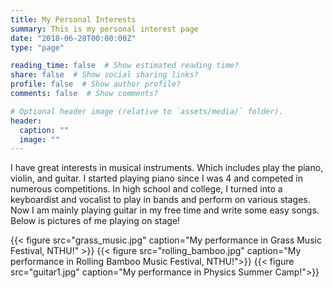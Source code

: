 ```yaml
---
title: My Personal Interests
summary: This is my personal interest page
date: "2018-06-28T00:00:00Z"
type: "page" 

reading_time: false  # Show estimated reading time?
share: false  # Show social sharing links?
profile: false  # Show author profile?
comments: false  # Show comments?

# Optional header image (relative to `assets/media/` folder).
header:
  caption: ""
  image: ""
---
```

I have great interests in musical instruments. Which includes play the piano, violin, and guitar. I started playing piano since I was 4 and competed in numerous competitions. In high school and college, I turned into a keyboardist and vocalist to play in bands and perform on various stages. Now I am mainly playing guitar in my free time and write some easy songs. Below is pictures of me playing on stage!

 {{< figure src="grass_music.jpg" caption="My performance in Grass Music  Festival, NTHU!" >}}
 {{< figure src="rolling_bamboo.jpg" caption="My performance in Rolling Bamboo Music Festival, NTHU!">}}
 {{< figure src="guitar1.jpg" caption="My performance in Physics Summer Camp!">}}